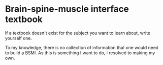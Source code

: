 # Brain-spine-muscle interface textbook
If a textbook doesn't exist for the subject you want to learn about, write yourself one. 

To my knowledge, there is no collection of information that one would need to build a BSMI. As this is something I want to do, I resolved to making my own. 
